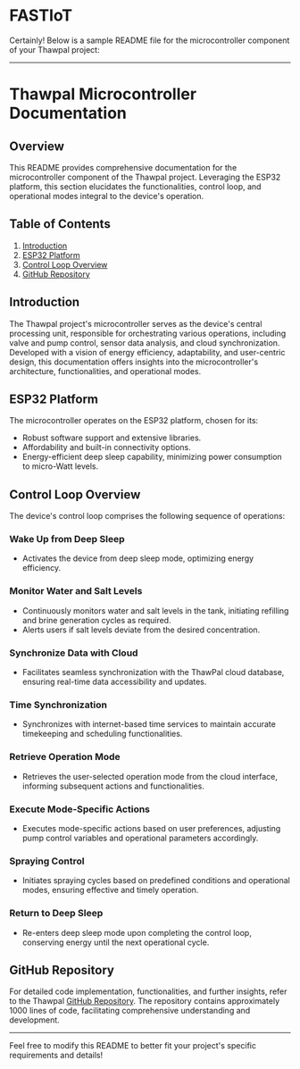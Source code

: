# FASTIoT
Certainly! Below is a sample README file for the microcontroller component of your Thawpal project:

---

# Thawpal Microcontroller Documentation

## Overview

This README provides comprehensive documentation for the microcontroller component of the Thawpal project. Leveraging the ESP32 platform, this section elucidates the functionalities, control loop, and operational modes integral to the device's operation.

## Table of Contents

1. [Introduction](#introduction)
2. [ESP32 Platform](#esp32-platform)
3. [Control Loop Overview](#control-loop-overview)
4. [GitHub Repository](#github-repository)

## Introduction

The Thawpal project's microcontroller serves as the device's central processing unit, responsible for orchestrating various operations, including valve and pump control, sensor data analysis, and cloud synchronization. Developed with a vision of energy efficiency, adaptability, and user-centric design, this documentation offers insights into the microcontroller's architecture, functionalities, and operational modes.

## ESP32 Platform

The microcontroller operates on the ESP32 platform, chosen for its:

- Robust software support and extensive libraries.
- Affordability and built-in connectivity options.
- Energy-efficient deep sleep capability, minimizing power consumption to micro-Watt levels.

## Control Loop Overview

The device's control loop comprises the following sequence of operations:

### Wake Up from Deep Sleep

- Activates the device from deep sleep mode, optimizing energy efficiency.

### Monitor Water and Salt Levels

- Continuously monitors water and salt levels in the tank, initiating refilling and brine generation cycles as required.
- Alerts users if salt levels deviate from the desired concentration.

### Synchronize Data with Cloud

- Facilitates seamless synchronization with the ThawPal cloud database, ensuring real-time data accessibility and updates.

### Time Synchronization

- Synchronizes with internet-based time services to maintain accurate timekeeping and scheduling functionalities.

### Retrieve Operation Mode

- Retrieves the user-selected operation mode from the cloud interface, informing subsequent actions and functionalities.

### Execute Mode-Specific Actions

- Executes mode-specific actions based on user preferences, adjusting pump control variables and operational parameters accordingly.

### Spraying Control

- Initiates spraying cycles based on predefined conditions and operational modes, ensuring effective and timely operation.

### Return to Deep Sleep

- Re-enters deep sleep mode upon completing the control loop, conserving energy until the next operational cycle.

## GitHub Repository

For detailed code implementation, functionalities, and further insights, refer to the Thawpal [GitHub Repository](https://github.com/isidebisi/FASTIoT). The repository contains approximately 1000 lines of code, facilitating comprehensive understanding and development.

---

Feel free to modify this README to better fit your project's specific requirements and details!
